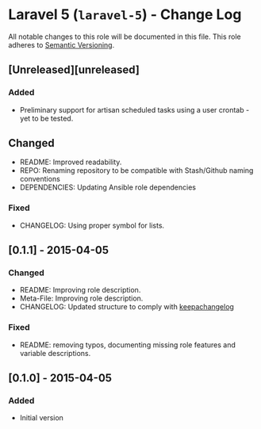 # Laravel 5 (`laravel-5`) - Change Log

All notable changes to this role will be documented in this file.
This role adheres to [Semantic Versioning](http://semver.org/spec/v2.0.0.html).

## [Unreleased][unreleased]

### Added
* Preliminary support for artisan scheduled tasks using a user crontab - yet to be tested.

## Changed
* README: Improved readability.
* REPO: Renaming repository to be compatible with Stash/Github naming conventions
* DEPENDENCIES: Updating Ansible role dependencies

### Fixed
* CHANGELOG: Using proper symbol for lists.

## [0.1.1] - 2015-04-05

### Changed
* README: Improving role description.
* Meta-File: Improving role description.
* CHANGELOG: Updated structure to comply with [keepachangelog](http://keepachangelog.com/)

### Fixed
* README: removing typos, documenting missing role features and variable descriptions.

## [0.1.0] - 2015-04-05

### Added
* Initial version
